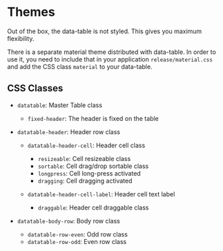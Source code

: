 # Themes

Out of the box, the data-table is not styled. This gives you maximum flexibility.

There is a separate material theme distributed with data-table. In order to use it, you need to include that in your application `release/material.css` and add the CSS class `material` to your data-table.

## CSS Classes
- `datatable`: Master Table class
  - `fixed-header`: The header is fixed on the table

- `datatable-header`: Header row class
  - `datatable-header-cell`: Header cell class
    - `resizeable`: Cell resizeable class
    - `sortable`: Cell drag/drop sortable class
    - `longpress`: Cell long-press activated
    - `dragging`: Cell dragging activated

  - `datatable-header-cell-label`: Header cell text label
    - `draggable`: Header cell draggable class

- `datatable-body-row`: Body row class
  - `datatable-row-even`: Odd row class
  - `datatable-row-odd`: Even row class
